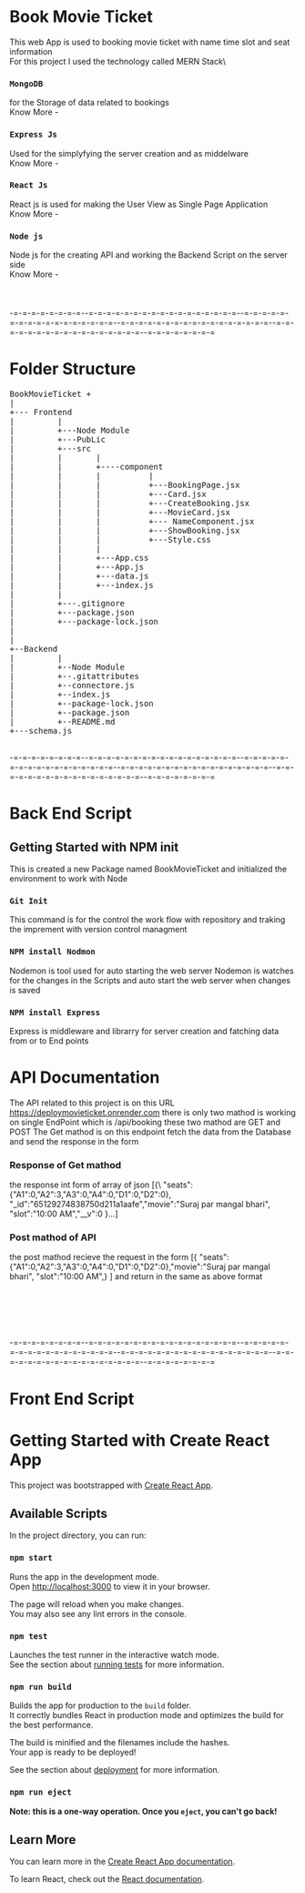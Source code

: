 # Book  Movie Ticket 
This web App is used to booking movie ticket with name time slot and seat information
\
For this project I used the technology called MERN Stack\
### `MongoDB`
for the Storage of data related to bookings\
Know More -

### `Express Js`
Used for the simplyfying the server creation and as middelware\
Know More -

### `React Js`
React js is used for making the User View as Single Page Application\
Know More -

### `Node js`
Node js for the creating API and working the Backend Script on the server side\
Know More -
\
\
\
\
-=-=-=-=-=-=-=-=--=-=-=-=-=-=-=-=-=-=-=-=-=-=-=-=-=--=-=-=-=-=-=-=-=-=-=-=-=-=-=-=-=-=--=-=-=-=-=-=-=-=-=-=-=-=-=-=-=-=-=--=-=-=-=-=-=-=-=-=-=-=-=-=-=-=-=-=--=-=-=-=-=-=-=-=
# Folder Structure
<pre>
BookMovieTicket +
|                
+--- Frontend 
|         | 
|         +---Node Module
|         +---PubLic
|         +---src 
|         |       |                  
|         |       +----component                             
|         |       |          |                     
|         |       |          +---BookingPage.jsx                  
|         |       |          +---Card.jsx                 
|         |       |          +---CreateBooking.jsx                    
|         |       |          +---MovieCard.jsx                     
|         |       |          +--- NameComponent.jsx                     
|         |       |          +---ShowBooking.jsx         
|         |       |          +---Style.css     
|         |       |                 
|         |       +---App.css              
|         |       +---App.js     
|         |       +---data.js          
|         |       +---index.js 
|         |                       
|         +---.gitignore
|         +---package.json
|         +---package-lock.json
|
|
+--Backend
|         |
|         +--Node Module
|         +--.gitattributes
|         +--connectore.js
|         +--index.js
|         +--package-lock.json
|         +--package.json
|         +--README.md
+---schema.js

</pre>



-=-=-=-=-=-=-=-=--=-=-=-=-=-=-=-=-=-=-=-=-=-=-=-=-=--=-=-=-=-=-=-=-=-=-=-=-=-=-=-=-=-=--=-=-=-=-=-=-=-=-=-=-=-=-=-=-=-=-=--=-=-=-=-=-=-=-=-=-=-=-=-=-=-=-=-=--=-=-=-=-=-=-=-=
# Back End Script


## Getting Started with NPM init

This is created a new Package named BookMovieTicket and initialized the environment to work with Node

### `Git Init` 

This command is for the control the  work flow with repository and traking the imprement with version control managment

### `NPM install Nodmon`


Nodemon is tool used for auto starting the web server Nodemon is watches for the changes in the Scripts and auto
 start the web server when changes is saved

### `NPM install Express`
Express is middleware and librarry for server creation and fatching data from or to End points


# API Documentation
The API related to this project is  on this URL https://deploymovieticket.onrender.com 
there is only two mathod is working on single EndPoint which is /api/booking
these two mathod are GET and POST 
The Get mathod is on this endpoint fetch the data from the Database and send the response in the form
###  Response of Get mathod
the response int form of array of json
     [{\ "seats":{"A1":0,"A2":3,"A3":0,"A4":0,"D1":0,"D2":0}, "_id":"65129274838750d211a1aafe","movie":"Suraj par mangal bhari", "slot":"10:00 AM","__v":0 }...\]

### Post mathod of API
the post mathod recieve the request in the form
      [{ "seats":{"A1":0,"A2":3,"A3":0,"A4":0,"D1":0,"D2":0},"movie":"Suraj par mangal bhari", "slot":"10:00 AM",} ]
  and return in the same as above format
     

\
\
\
\
\
-=-=-=-=-=-=-=-=--=-=-=-=-=-=-=-=-=-=-=-=-=-=-=-=-=--=-=-=-=-=-=-=-=-=-=-=-=-=-=-=-=-=--=-=-=-=-=-=-=-=-=-=-=-=-=-=-=-=-=--=-=-=-=-=-=-=-=-=-=-=-=-=-=-=-=-=--=-=-=-=-=-=-=-=
# Front End Script

# Getting Started with Create React App

This project was bootstrapped with [Create React App](https://github.com/facebook/create-react-app).

## Available Scripts

In the project directory, you can run:

### `npm start`

Runs the app in the development mode.\
Open [http://localhost:3000](http://localhost:3000) to view it in your browser.

The page will reload when you make changes.\
You may also see any lint errors in the console.

### `npm test`

Launches the test runner in the interactive watch mode.\
See the section about [running tests](https://facebook.github.io/create-react-app/docs/running-tests) for more information.

### `npm run build`

Builds the app for production to the `build` folder.\
It correctly bundles React in production mode and optimizes the build for the best performance.

The build is minified and the filenames include the hashes.\
Your app is ready to be deployed!

See the section about [deployment](https://facebook.github.io/create-react-app/docs/deployment) for more information.

### `npm run eject`

**Note: this is a one-way operation. Once you `eject`, you can't go back!**



## Learn More

You can learn more in the [Create React App documentation](https://facebook.github.io/create-react-app/docs/getting-started).

To learn React, check out the [React documentation](https://reactjs.org/).
